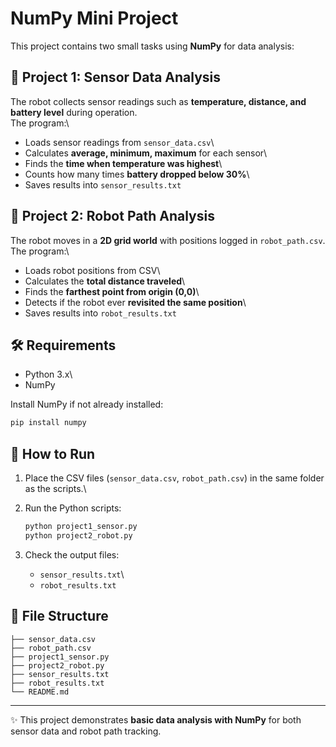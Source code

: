 # NumPy Mini Project

This project contains two small tasks using **NumPy** for data analysis:

## 📌 Project 1: Sensor Data Analysis

The robot collects sensor readings such as **temperature, distance, and
battery level** during operation.\
The program:\
- Loads sensor readings from `sensor_data.csv`\
- Calculates **average, minimum, maximum** for each sensor\
- Finds the **time when temperature was highest**\
- Counts how many times **battery dropped below 30%**\
- Saves results into `sensor_results.txt`

## 📌 Project 2: Robot Path Analysis

The robot moves in a **2D grid world** with positions logged in
`robot_path.csv`.\
The program:\
- Loads robot positions from CSV\
- Calculates the **total distance traveled**\
- Finds the **farthest point from origin (0,0)**\
- Detects if the robot ever **revisited the same position**\
- Saves results into `robot_results.txt`

## 🛠 Requirements

-   Python 3.x\
-   NumPy

Install NumPy if not already installed:

``` bash
pip install numpy
```

## 🚀 How to Run

1.  Place the CSV files (`sensor_data.csv`, `robot_path.csv`) in the
    same folder as the scripts.\

2.  Run the Python scripts:

    ``` bash
    python project1_sensor.py
    python project2_robot.py
    ```

3.  Check the output files:

    -   `sensor_results.txt`\
    -   `robot_results.txt`

## 📂 File Structure

    ├── sensor_data.csv
    ├── robot_path.csv
    ├── project1_sensor.py
    ├── project2_robot.py
    ├── sensor_results.txt
    ├── robot_results.txt
    └── README.md

------------------------------------------------------------------------

✨ This project demonstrates **basic data analysis with NumPy** for both
sensor data and robot path tracking.
